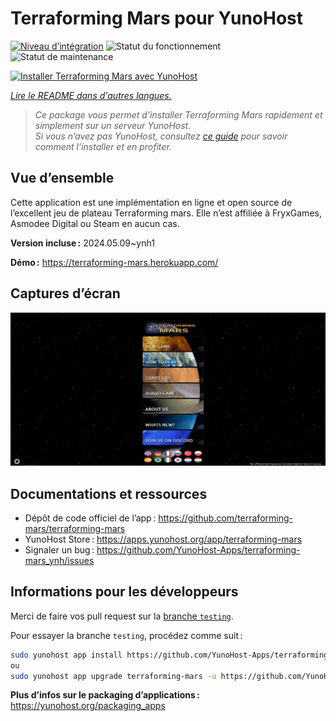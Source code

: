<!--
Nota bene : ce README est automatiquement généré par <https://github.com/YunoHost/apps/tree/master/tools/readme_generator>
Il NE doit PAS être modifié à la main.
-->

# Terraforming Mars  pour YunoHost

[![Niveau d’intégration](https://dash.yunohost.org/integration/terraforming-mars.svg)](https://dash.yunohost.org/appci/app/terraforming-mars) ![Statut du fonctionnement](https://ci-apps.yunohost.org/ci/badges/terraforming-mars.status.svg) ![Statut de maintenance](https://ci-apps.yunohost.org/ci/badges/terraforming-mars.maintain.svg)

[![Installer Terraforming Mars  avec YunoHost](https://install-app.yunohost.org/install-with-yunohost.svg)](https://install-app.yunohost.org/?app=terraforming-mars)

*[Lire le README dans d'autres langues.](./ALL_README.md)*

> *Ce package vous permet d’installer Terraforming Mars  rapidement et simplement sur un serveur YunoHost.*  
> *Si vous n’avez pas YunoHost, consultez [ce guide](https://yunohost.org/install) pour savoir comment l’installer et en profiter.*

## Vue d’ensemble

Cette application est une implémentation en ligne et open source de l’excellent jeu de plateau Terraforming mars. Elle n’est affiliée à FryxGames, Asmodee Digital ou Steam en aucun cas.

**Version incluse :** 2024.05.09~ynh1

**Démo :** <https://terraforming-mars.herokuapp.com/>

## Captures d’écran

![Capture d’écran de Terraforming Mars ](./doc/screenshots/screenshot.png)

## Documentations et ressources

- Dépôt de code officiel de l’app : <https://github.com/terraforming-mars/terraforming-mars>
- YunoHost Store : <https://apps.yunohost.org/app/terraforming-mars>
- Signaler un bug : <https://github.com/YunoHost-Apps/terraforming-mars_ynh/issues>

## Informations pour les développeurs

Merci de faire vos pull request sur la [branche `testing`](https://github.com/YunoHost-Apps/terraforming-mars_ynh/tree/testing).

Pour essayer la branche `testing`, procédez comme suit :

```bash
sudo yunohost app install https://github.com/YunoHost-Apps/terraforming-mars_ynh/tree/testing --debug
ou
sudo yunohost app upgrade terraforming-mars -u https://github.com/YunoHost-Apps/terraforming-mars_ynh/tree/testing --debug
```

**Plus d’infos sur le packaging d’applications :** <https://yunohost.org/packaging_apps>
